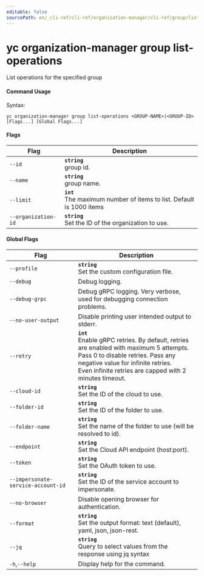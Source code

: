 ```yaml
---
editable: false
sourcePath: en/_cli-ref/cli-ref/organization-manager/cli-ref/group/list-operations.md
---
```


# yc organization-manager group list-operations

List operations for the specified group

#### Command Usage

Syntax: 

`yc organization-manager group list-operations <GROUP-NAME>|<GROUP-ID> [Flags...] [Global Flags...]`

#### Flags

| Flag | Description |
|----|----|
|`--id`|<b>`string`</b><br/>group id.|
|`--name`|<b>`string`</b><br/>group name.|
|`--limit`|<b>`int`</b><br/>The maximum number of items to list. Default is 1000 items|
|`--organization-id`|<b>`string`</b><br/>Set the ID of the organization to use.|

#### Global Flags

| Flag | Description |
|----|----|
|`--profile`|<b>`string`</b><br/>Set the custom configuration file.|
|`--debug`|Debug logging.|
|`--debug-grpc`|Debug gRPC logging. Very verbose, used for debugging connection problems.|
|`--no-user-output`|Disable printing user intended output to stderr.|
|`--retry`|<b>`int`</b><br/>Enable gRPC retries. By default, retries are enabled with maximum 5 attempts.<br/>Pass 0 to disable retries. Pass any negative value for infinite retries.<br/>Even infinite retries are capped with 2 minutes timeout.|
|`--cloud-id`|<b>`string`</b><br/>Set the ID of the cloud to use.|
|`--folder-id`|<b>`string`</b><br/>Set the ID of the folder to use.|
|`--folder-name`|<b>`string`</b><br/>Set the name of the folder to use (will be resolved to id).|
|`--endpoint`|<b>`string`</b><br/>Set the Cloud API endpoint (host:port).|
|`--token`|<b>`string`</b><br/>Set the OAuth token to use.|
|`--impersonate-service-account-id`|<b>`string`</b><br/>Set the ID of the service account to impersonate.|
|`--no-browser`|Disable opening browser for authentication.|
|`--format`|<b>`string`</b><br/>Set the output format: text (default), yaml, json, json-rest.|
|`--jq`|<b>`string`</b><br/>Query to select values from the response using jq syntax|
|`-h`,`--help`|Display help for the command.|
